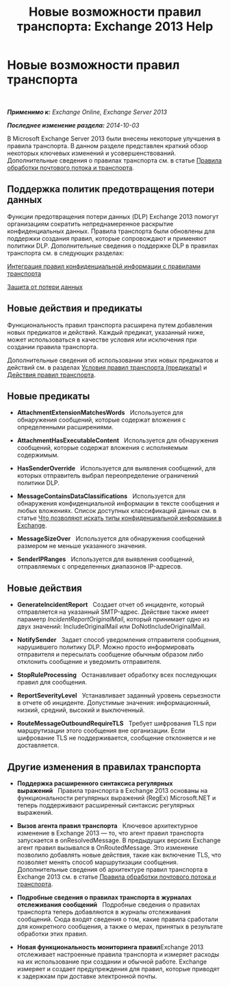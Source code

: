 ﻿---
title: 'Новые возможности правил транспорта: Exchange 2013 Help'
TOCTitle: Новые возможности правил транспорта
ms:assetid: 0c2fc0b5-3cd2-4d79-aa2b-0c7622ae15a8
ms:mtpsurl: https://technet.microsoft.com/ru-ru/library/JJ150483(v=EXCHG.150)
ms:contentKeyID: 50487404
ms.date: 04/30/2018
mtps_version: v=EXCHG.150
ms.translationtype: HT
---

# Новые возможности правил транспорта

 

_**Применимо к:** Exchange Online, Exchange Server 2013_

_**Последнее изменение раздела:** 2014-10-03_

В Microsoft Exchange Server 2013 были внесены некоторые улучшения в правила транспорта. В данном разделе представлен краткий обзор некоторых ключевых изменений и усовершенствований. Дополнительные сведения о правилах транспорта см. в статье [Правила обработки почтового потока и транспорта](mail-flow-rules-transport-rules-in-exchange-2013-exchange-2013-help.md).

## Поддержка политик предотвращения потери данных

Функции предотвращения потери данных (DLP) Exchange 2013 помогут организациям сократить непреднамеренное раскрытие конфиденциальных данных. Правила транспорта были обновлены для поддержки создания правил, которые сопровождают и применяют политики DLP. Дополнительные сведения о поддержке DLP в правилах транспорта см. в следующих разделах:

[Интеграция правил конфиденциальной информации с правилами транспорта](integrating-sensitive-information-rules-with-transport-rules-exchange-2013-help.md)

[Защита от потери данных](technical-overview-of-dlp-data-loss-prevention-in-exchange.md)

## Новые действия и предикаты

Функциональность правил транспорта расширена путем добавления новых предикатов и действий. Каждый предикат, указанный ниже, может использоваться в качестве условия или исключения при создании правила транспорта.

Дополнительные сведения об использовании этих новых предикатов и действий см. в разделах [Условия правил транспорта (предикаты)](mail-flow-rule-conditions-and-exceptions-predicates-in-exchange-2013-exchange-2013-help.md) и [Действия правил транспорта](mail-flow-rule-actions-in-exchange-2013-exchange-2013-help.md).

## Новые предикаты

  -  
    **AttachmentExtensionMatchesWords**   Используется для обнаружения сообщений, которые содержат вложения с определенными расширениями.

  -  
    **AttachmentHasExecutableContent**   Используется для обнаружения сообщений, которые содержат вложения с исполняемым содержимым.

  -  
    **HasSenderOverride**   Используется для выявления сообщений, для которых отправитель выбрал переопределение ограничений политики DLP.

  -  
    **MessageContainsDataClassifications**   Используется для обнаружения конфиденциальной информации в тексте сообщения и любых вложениях. Список доступных классификаций данных см. в статье [Что позволяют искать типы конфиденциальной информации в Exchange](what-the-sensitive-information-types-in-exchange-look-for-exchange-online-help.md).

  -  
    **MessageSizeOver**   Используется для обнаружения сообщений размером не меньше указанного значения.

  -  
    **SenderIPRanges**   Используется для выявления сообщений, отправляемых с определенных диапазонов IP-адресов.

## Новые действия

  -  
    **GenerateIncidentReport**   Создает отчет об инциденте, который отправляется на указанный SMTP-адрес. Действие также имеет параметр *IncidentReportOriginalMail*, который принимает одно из двух значений: IncludeOriginalMail или DoNotIncludeOriginalMail.

  -  
    **NotifySender**   Задает способ уведомления отправителя сообщения, нарушившего политику DLP. Можно просто информировать отправителя и пересылать сообщение обычным образом либо отклонить сообщение и уведомить отправителя.

  -  
    **StopRuleProcessing**   Останавливает обработку всех последующих правил для сообщения.

  -  
    **ReportSeverityLevel**   Устанавливает заданный уровень серьезности в отчете об инциденте. Допустимые значения: информационный, низкий, средний, высокий и выключенный.

  -  
    **RouteMessageOutboundRequireTLS**   Требует шифрования TLS при маршрутизации этого сообщения вне организации. Если шифрование TLS не поддерживается, сообщение отклоняется и не доставляется.

## Другие изменения в правилах транспорта

  - **Поддержка расширенного синтаксиса регулярных выражений**   Правила транспорта в Exchange 2013 основаны на функциональности регулярных выражений (RegEx) Microsoft.NET и теперь поддерживают расширенный синтаксис регулярных выражений.

  - **Вызов агента правил транспорта**   Ключевое архитектурное изменение в Exchange 2013 — то, что агент правил транспорта запускается в onResolvedMessage. В предыдущих версиях Exchange агент правил вызывался в OnRoutedMessage. Это изменение позволило добавлять новые действия, такие как включение TLS, что позволяет менять способ маршрутизации сообщения. Дополнительные сведения об архитектуре правил транспорта в Exchange 2013 см. в статье [Правила обработки почтового потока и транспорта](mail-flow-rules-transport-rules-in-exchange-2013-exchange-2013-help.md).

  - **Подробные сведения о правилах транспорта в журналах отслеживания сообщений**   Подробные сведения о правилах транспорта теперь добавляются в журналы отслеживания сообщений. Сюда входят сведения о том, какие правила сработали для конкретного сообщения, а также о мерах, принятых в результате обработки этих правил.

  - **Новая функциональность мониторинга правил**Exchange 2013 отслеживает настроенные правила транспорта и измеряет расходы на их использование при создании и обычной работе. Exchange измеряет и создает предупреждения для правил, которые приводят к задержкам при доставке электронной почты.


